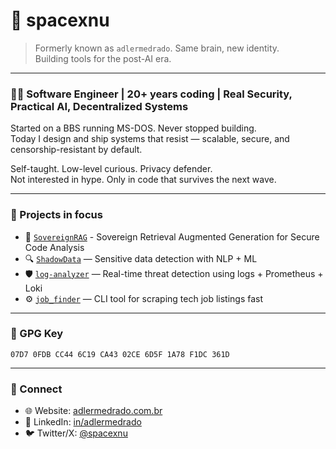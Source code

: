# 👾 spacexnu

> Formerly known as `adlermedrado`. Same brain, new identity.  
> Building tools for the post-AI era.

---

### 👨‍💻 Software Engineer | 20+ years coding | Real Security, Practical AI, Decentralized Systems

Started on a BBS running MS-DOS. Never stopped building.  
Today I design and ship systems that resist — scalable, secure, and censorship-resistant by default.

Self-taught. Low-level curious. Privacy defender.  
Not interested in hype. Only in code that survives the next wave.

---

### 🔧 Projects in focus

- 🔐 [`SovereignRAG`](https://github.com/spacexnu/sovereign-rag) - Sovereign Retrieval Augmented Generation for Secure Code Analysis
- 🔍 [`ShadowData`](https://github.com/spacexnu/ShadowData) — Sensitive data detection with NLP + ML
- 🛡️ [`log-analyzer`](https://github.com/spacexnu/log-analyzer) — Real-time threat detection using logs + Prometheus + Loki
- ⚙️ [`job_finder`](https://github.com/spacexnu/job_finder) — CLI tool for scraping tech job listings fast

---

### 🔐 GPG Key

`07D7 0FDB CC44 6C19 CA43 02CE 6D5F 1A78 F1DC 361D`

---

### 📡 Connect

- 🌐 Website: [adlermedrado.com.br](https://adlermedrado.com.br)
- 🔗 LinkedIn: [in/adlermedrado](https://www.linkedin.com/in/adlermedrado)
- 🐦 Twitter/X: [@spacexnu](https://x.com/spacexnu)

